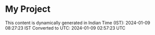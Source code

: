 # My Project

This content is dynamically generated in Indian Time (IST): 2024-01-09 08:27:23 IST
Converted to UTC: 2024-01-09 02:57:23 UTC
